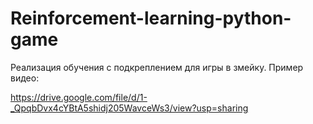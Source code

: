 # Reinforcement-learning-python-game
Реализация обучения с подкреплением для игры в змейку.
Пример видео:

https://drive.google.com/file/d/1-_QpqbDvx4cYBtA5shidj205WavceWs3/view?usp=sharing
